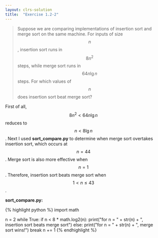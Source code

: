 ```yaml
---
layout: clrs-solution
title:  "Exercise 1.2-2"
---
```

>Suppose we are comparing implementations of insertion sort and merge sort on the same machine. For inputs of size $$n$$, insertion sort runs in $$8n^2$$ steps, while merge sort runs in $$64n \lg n$$ steps. For which values of $$n$$ does insertion sort beat merge sort?

First of all, $$8n^2 < 64n \lg n$$ reduces to $$n < 8 \lg n$$. Next I used **sort_compare.py** to determine when merge sort overtakes insertion sort, which occurs at $$n = 44$$. Merge sort is also more effective when $$n = 1$$. Therefore, insertion sort beats merge sort when $$1 \lt n \leq 43$$.

**sort_compare.py:**

{% highlight python %}
import math

n = 2
while True:
    if n < 8 * math.log2(n):
        print("for n = " + str(n) + ", insertion sort beats merge sort")
    else:
        print("for n = " + str(n) + ", merge sort wins!")
        break
    n += 1
{% endhighlight %}